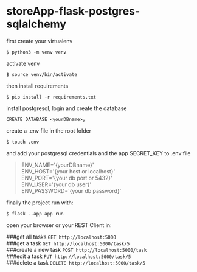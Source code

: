 
# storeApp-flask-postgres-sqlalchemy



first create your virtualenv

`$ python3 -m venv venv`

activate venv

`$ source venv/bin/activate`

then install requirements

`$ pip install -r requirements.txt`

install postgresql, login and create the database

`CREATE DATABASE <yourDBname>;`

create a .env file in the root folder

`$ touch .env`

and add your postgresql credentials and the app SECRET_KEY to .env file

>ENV_NAME='{yourDBname}'\
ENV_HOST='{your host or localhost}'\
ENV_PORT='{your db port or 5432}'\
ENV_USER='{your db user}'\
ENV_PASSWORD='{your db password}'

finally the project run with: 

`$ flask --app app run`

open your browser or your REST Client in: 

###get all tasks
`GET http://localhost:5000`\
###get a task
`GET http://localhost:5000/task/5`\
###create a new task
`POST http://localhost:5000/task`\
###edit a task
`PUT http://localhost:5000/task/5`\
###delete a task
`DELETE http://localhost:5000/task/5`

